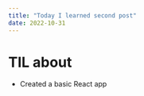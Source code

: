 ```yaml
---
title: "Today I learned second post"
date: 2022-10-31
---
```


# TIL about
- Created a basic React app
